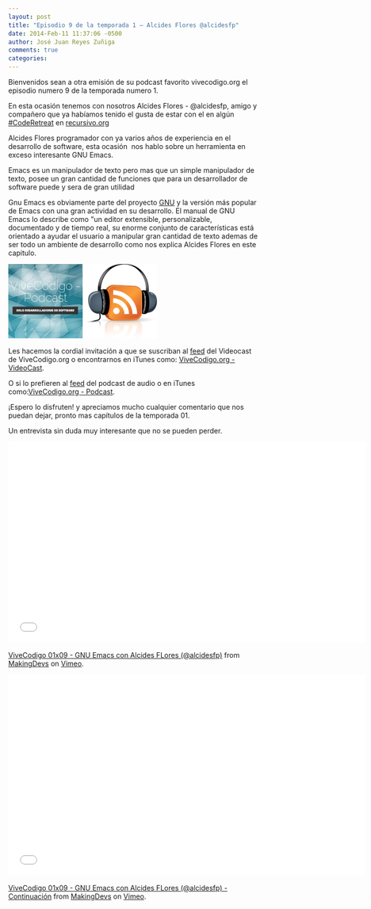```yaml
---
layout: post
title: "Episodio 9 de la temporada 1 – Alcides Flores @alcidesfp"
date: 2014-Feb-11 11:37:06 -0500
author: José Juan Reyes Zuñiga
comments: true
categories: 
---
```


Bienvenidos sean a otra emisión de su podcast favorito vivecodigo.org el episodio numero 9 de la temporada numero 1.

En esta ocasión tenemos con nosotros Alcides Flores - @alcidesfp, amigo y compañero que ya habíamos tenido el gusta de estar con el en algún <a href="http://recursivo.org/?p=102">#CodeRetreat</a> en <a href="http://recursivo.org/">recursivo.org</a>

Alcides Flores programador con ya varios años de experiencia en el desarrollo de software, esta ocasión  nos hablo sobre un herramienta en exceso interesante GNU Emacs.

Emacs es un manipulador de texto pero mas que un simple manipulador de texto, posee un gran cantidad de funciones que para un desarrollador de software puede y sera de gran utilidad

Gnu Emacs es obviamente parte del proyecto <a title="GNU" href="http://www.gnu.org/">GNU</a> y la versión más popular de Emacs con una gran actividad en su desarrollo. El manual de GNU Emacs lo describe como "un editor extensible, personalizable, documentado y de tiempo real, su enorme conjunto de características está orientado a ayudar el usuario a manipular gran cantidad de texto ademas de ser todo un ambiente de desarrollo como nos explica Alcides Flores en este capitulo.
<!--more-->

<img class="alignleft size-thumbnail wp-image-537" alt="uno" src="/images/uno.jpg" width="150" height="150" /><img class="alignleft size-thumbnail wp-image-535" alt="dos" src="/images/dos.jpg" width="150" height="150" />

Les hacemos la cordial invitación a que se suscriban al <a href="http://vivecodigo.org/feed.xml">feed</a> del Videocast de ViveCodigo.org o encontrarnos en iTunes como: <a href="https://itunes.apple.com/ca/podcast/vivecodigo.org-videocast/id685052596">ViveCodigo.org - VideoCast</a>.

O si lo prefieren al <a href="http://media.vivecodigo.org.s3.amazonaws.com/podcast-audio/feed.xml">feed</a> del podcast de audio o en iTunes como:<a href="https://itunes.apple.com/mz/podcast/vivecodigo.org-podcast/id722889939">ViveCodigo.org - Podcast</a>.

<!--more-->¡Espero lo disfruten! y apreciamos mucho cualquier comentario que nos puedan dejar, pronto mas capítulos de la temporada 01.

Un entrevista sin duda muy interesante que no se pueden perder.

<iframe src="//player.vimeo.com/video/86336678" width="720" height="405" frameborder="0" webkitallowfullscreen mozallowfullscreen allowfullscreen></iframe> <p><a href="http://vimeo.com/86336678">ViveCodigo 01x09 - GNU Emacs con Alcides FLores (@alcidesfp)</a> from <a href="http://vimeo.com/makingdevs">MakingDevs</a> on <a href="https://vimeo.com">Vimeo</a>.</p>

<iframe src="//player.vimeo.com/video/86362811" width="720" height="405" frameborder="0" webkitallowfullscreen mozallowfullscreen allowfullscreen></iframe> <p><a href="http://vimeo.com/86362811">ViveCodigo 01x09 - GNU Emacs con Alcides FLores (@alcidesfp) - Continuación</a> from <a href="http://vimeo.com/makingdevs">MakingDevs</a> on <a href="https://vimeo.com">Vimeo</a>.</p>

